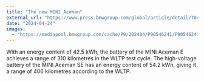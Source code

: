 ```yaml
---
title: "The new MINI Aceman"
external_url: "https://www.press.bmwgroup.com/global/article/detail/T0441184EN/the-new-mini-aceman"
date: "2024-04-24"
images:
  - "https://mediapool.bmwgroup.com/cache/P9/202404/P90546241/P90546241-mini-aceman-se-04-2024-600px.jpg"
---
```


With an energy content of 42.5 kWh, the battery of the MINI Aceman E achieves a range of 310 kilometres in the WLTP test cycle. The high-voltage battery of the MINI Aceman SE has an energy content of 54.2 kWh, giving it a range of 406 kilometres according to the WLTP.